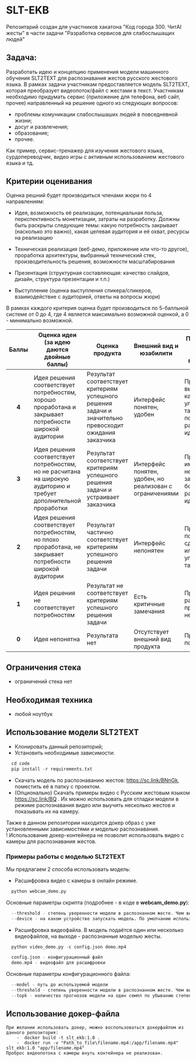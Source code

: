 # SLT-EKB

####
Репозитарий создан для участников хакатона "Код города 300. ЧитAI жесты" в части задачи "Разработка сервисов для слабослышащих людей"

## Задача:
Разработать идею и концепцию применения модели машинного обучения SLT2TEXT для распознавания жестов русского жестового языка.
В рамках задачи участникам предоставляется модель SLT2TEXT, которая преобразует видеопоток/файл с жестами в текст.
Участникам необходимо придумать сервис (приложение для телефона, веб сайт, прочее) направленный на решение одного из следующих вопросов:
- проблемы комуникации слабослышаших людей в повседневной жизни;
- досуг и развлечения;
- образование;
- прочее.

Как пример, сервис-тренажер для изучения жестового языка, сурдопереводчик, видео игры с активным использованием жестового языка и тд.

## Критерии оценивания
Оценка решний будет производиться членами жюри по 4 направлениям:
- Идея, возможность её реализации, потенциальная польза, перкспективность монетизации, затраты на разработку. Должны быть раскрыты следующие темы: какую потребность закрывает (насколько это важно), какая целевая аудитория и её охват, ресурсы на реализацию

- Техническая реализация (веб-демо, приложение или что-то другое), проработка архитектуры, выбранный технический стек, производительность решения, возможности масштабирования

- Презентация (структурная составляющая: качество слайдов, дизайн, структура презентации и т.п.)

- Выступление (оценка выступления спикера/спикеров, взаимодействие с аудиторией, ответы на вопросы жюри)

В рамках каждого критерия оценка будет производиться по 5-балльной системе от 0 до 4, где 4 является максимально возможной
оценкой, а 0 - минимально возможной.

| **Баллы**  | **Оценка идеи (за идею даются двойные баллы)**                                                                    | **Оценка продукта**                                                                                     | **Внешний вид и юзабилити**                              | **Презентация и навыки публичного выступления**                                        |
|:----------:|-------------------------------------------------------------------------------------------------------------------|---------------------------------------------------------------------------------------------------------|----------------------------------------------------------|----------------------------------------------------------------------------------------|
| **4**      | Идея решения соответствует потребностям, хорошо проработана и закрывает потребности широкой аудитории             | Результат соответствует критериям успешного решения задачи и значительно превосходит ожидания заказчика | Интерфейс понятен, удобен                                | Презентация высокого качества, уложились в тайминг, полностью раскрывает идею продукта |
| **3**      | Идея решения соответствует потребностям, но не расчитана на широкую аудиторию и требует дополнительной проработки | Результат соответствует критериям успешного решения задачи и устраивает заказчика                       | Интерфейс понятен, удобен, но реализован с ограничениями | Презентация имеет незначительные замечания, в большей мере раскрывает идею продукта    |
| **2**      | Идея решения соответствует потребностям, но плохо проработана, не закрывает потребности широкой аудитории         | Результат частично соответствует критериям успешного решения задачи                                     | Интерфейс непонятен                                      | Презентация понятна, но сделана плохо или команда не уложилась в тайминг               |
| **1**      | Идея решения не соответствует потребностям                                                                        | Результат не соответствует критериям успешного решения задачи                                           | Есть критичные замечания                                 | Презентация не раскрывает продукт, непонятна                                          |
| **0**      | Идея непонятна                                                                                                    | Результата нет                                                                                          | Отсутствует внешний вид продукта                         | Презентация не подготовлена                                                            |


## Ограничения стека
- ограничений стека нет


## Необходимая техника
- любой ноутбук

## Использование модели SLT2TEXT
- Клонировать данный репозиторий;
- Установить необходимые зависимости:
```python
  cd code
  pip install -r requirements.txt
``` 
- Cкачать модель по распознаванию жестов: https://sc.link/BNnGk, поместить её в папку с проектом.
- (Опционально) Скачать примеры видео с Русским жестовым языком https://sc.link/BQ . Их можно использовать для отладки модели в режиме 
распознавания видео или выучить несколько жестов и показывать их на камеру.

Также в данном репозитории находится докер образ с уже установленными зависимостями и моделью распознавания.   
! Использование докер-контейнера не позволит использовать видео с камеры для распознавания жестов.

### Примеры работы с моделью SLT2TEXT
Мы предлагаем 2 способа использовать модель:
- Расшифровка видео с камеры в онлайн режиме.  
```python
  python webcam_demo.py
``` 
Основные параметры скрипта (подробнее - в коде в **webcam_demo.py**):
```python
  --threshold - степень уверенности модели в распознанном жесте. Чем выше значение, тем меньше ложных срабатываний.
  --device - на каком устройстве запускать модель. По умолчанию использется 'cpu'
``` 

- Расшифровка видеофайла.
В модель подаётся один или несколько видеофайлов, на выходе - распознанные моделью жесты. 
```python
  python video_demo.py -c config.json demo.mp4

  config.json - конфигурационный файл
  demo.mp4 - видеофайл для расшифровки
``` 
Основные параметры конфигурационного файла:
```python
  --model - путь до используемой модели
  --threshold - степень уверенности модели в распознанном жесте. Чем выше значение, тем меньше ложных срабатываний.
  --topk - количество прогнозов модели на один семпл по убыванию степени уверенности модели.
``` 


## Использование докер-файла
    При желании использовать докер, можно воспользоваться докерфайлом из данного репозитория: 
        -  docker build -t slt_ekb:1.0 .
        -  docker run -v "Path_to_file\filename.mp4:/app/filename.mp4" slt_ekb:1.0 "app/filename.mp4"
    Проброс видеопотока с камеры внуть контейнера не реализован. 
